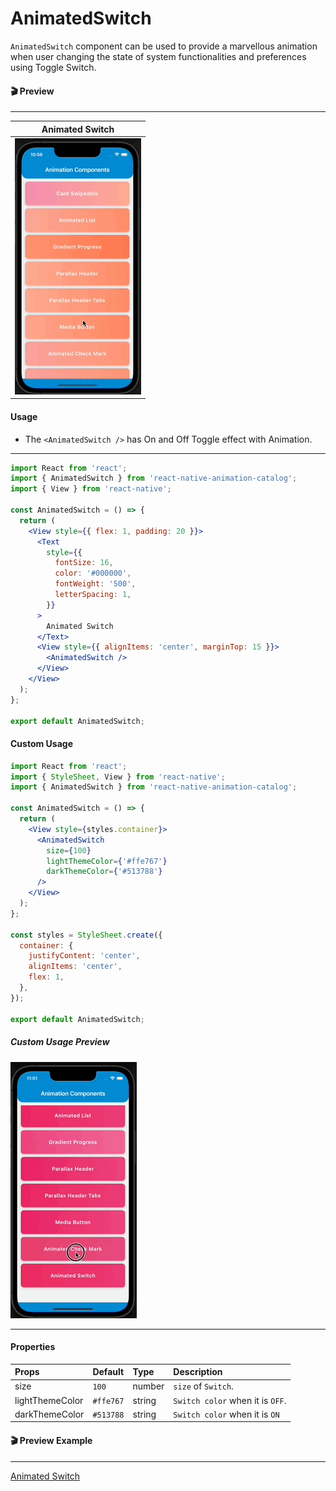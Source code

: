 # AnimatedSwitch

`AnimatedSwitch` component can be used to provide a marvellous animation when user changing the state of system functionalities and preferences using Toggle Switch.

#### 🎬 Preview

---

|            Animated Switch             |
| :------------------------------------: |
| ![alt tag](/assets/AnimatedSwitch.gif) |

#### Usage

- The `<AnimatedSwitch />` has On and Off Toggle effect with Animation.

---

```jsx
import React from 'react';
import { AnimatedSwitch } from 'react-native-animation-catalog';
import { View } from 'react-native';

const AnimatedSwitch = () => {
  return (
    <View style={{ flex: 1, padding: 20 }}>
      <Text
        style={{
          fontSize: 16,
          color: '#000000',
          fontWeight: '500',
          letterSpacing: 1,
        }}
      >
        Animated Switch
      </Text>
      <View style={{ alignItems: 'center', marginTop: 15 }}>
        <AnimatedSwitch />
      </View>
    </View>
  );
};

export default AnimatedSwitch;
```

#### Custom Usage

```jsx
import React from 'react';
import { StyleSheet, View } from 'react-native';
import { AnimatedSwitch } from 'react-native-animation-catalog';

const AnimatedSwitch = () => {
  return (
    <View style={styles.container}>
      <AnimatedSwitch
        size={100}
        lightThemeColor={'#ffe767'}
        darkThemeColor={'#513788'}
      />
    </View>
  );
};

const styles = StyleSheet.create({
  container: {
    justifyContent: 'center',
    alignItems: 'center',
    flex: 1,
  },
});

export default AnimatedSwitch;
```

##### Custom Usage Preview

![alt tag](/assets/CustomUsageAnimatedSwitch.gif)

---

#### Properties

| Props           | Default   | Type   | Description                  |
| :-------------- | :-------- | :----- | :--------------------------- |
| size            | `100`       | number | `size` of `Switch`.            |
| lightThemeColor | `#ffe767` | string | `Switch color` when it is `OFF`. |
| darkThemeColor  | `#513788` | string | `Switch color` when it is `ON`   |

#### 🎬 Preview Example

---

[Animated Switch](/example/src/modules/AnimatedSwitch/AnimatedSwitchScreen.tsx)
